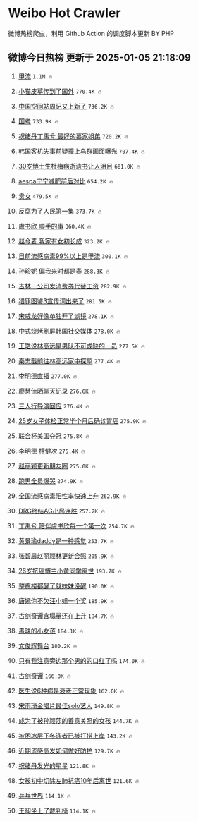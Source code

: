 # Weibo Hot Crawler 



微博热榜爬虫，利用 Github Action 的调度脚本更新 BY PHP 


## 微博今日热榜 更新于 2025-01-05 21:18:09 
1. [甲流](https://s.weibo.com/weibo?q=%E7%94%B2%E6%B5%81&t=31&band_rank=1&Refer=top) `1.1M 🔥` 

1. [小猫皮草传到了国外](https://s.weibo.com/weibo?q=%E5%B0%8F%E7%8C%AB%E7%9A%AE%E8%8D%89%E4%BC%A0%E5%88%B0%E4%BA%86%E5%9B%BD%E5%A4%96&t=31&band_rank=2&Refer=top) `770.4K 🔥` 

1. [中国空间站周记又上新了](https://s.weibo.com/weibo?q=%23%E4%B8%AD%E5%9B%BD%E7%A9%BA%E9%97%B4%E7%AB%99%E5%91%A8%E8%AE%B0%E5%8F%88%E4%B8%8A%E6%96%B0%E4%BA%86%23&t=31&band_rank=3&Refer=top) `736.2K 🔥` 

1. [国考](https://s.weibo.com/weibo?q=%E5%9B%BD%E8%80%83&t=31&band_rank=4&Refer=top) `733.9K 🔥` 

1. [祝绪丹丁禹兮 最好的慕家姐弟](https://s.weibo.com/weibo?q=%E7%A5%9D%E7%BB%AA%E4%B8%B9%E4%B8%81%E7%A6%B9%E5%85%AE%20%E6%9C%80%E5%A5%BD%E7%9A%84%E6%85%95%E5%AE%B6%E5%A7%90%E5%BC%9F&t=31&band_rank=5&Refer=top) `720.2K 🔥` 

1. [韩国客机失事前疑撞上鸟群画面曝光](https://s.weibo.com/weibo?q=%23%E9%9F%A9%E5%9B%BD%E5%AE%A2%E6%9C%BA%E5%A4%B1%E4%BA%8B%E5%89%8D%E7%96%91%E6%92%9E%E4%B8%8A%E9%B8%9F%E7%BE%A4%E7%94%BB%E9%9D%A2%E6%9B%9D%E5%85%89%23&t=31&band_rank=6&Refer=top) `707.4K 🔥` 

1. [30岁博士生杜梅病逝遗书让人泪目](https://s.weibo.com/weibo?q=%2330%E5%B2%81%E5%8D%9A%E5%A3%AB%E7%94%9F%E6%9D%9C%E6%A2%85%E7%97%85%E9%80%9D%E9%81%97%E4%B9%A6%E8%AE%A9%E4%BA%BA%E6%B3%AA%E7%9B%AE%23&t=31&band_rank=7&Refer=top) `681.0K 🔥` 

1. [aespa宁宁减肥前后对比](https://s.weibo.com/weibo?q=aespa%E5%AE%81%E5%AE%81%E5%87%8F%E8%82%A5%E5%89%8D%E5%90%8E%E5%AF%B9%E6%AF%94&t=31&band_rank=8&Refer=top) `654.2K 🔥` 

1. [贵女](https://s.weibo.com/weibo?q=%E8%B4%B5%E5%A5%B3&t=31&band_rank=9&Refer=top) `479.5K 🔥` 

1. [反腐为了人民第一集](https://s.weibo.com/weibo?q=%23%E5%8F%8D%E8%85%90%E4%B8%BA%E4%BA%86%E4%BA%BA%E6%B0%91%E7%AC%AC%E4%B8%80%E9%9B%86%23&t=31&band_rank=10&Refer=top) `373.7K 🔥` 

1. [虞书欣 顺手的事](https://s.weibo.com/weibo?q=%E8%99%9E%E4%B9%A6%E6%AC%A3%20%E9%A1%BA%E6%89%8B%E7%9A%84%E4%BA%8B&t=31&band_rank=11&Refer=top) `360.4K 🔥` 

1. [赵今麦 我家有女初长成](https://s.weibo.com/weibo?q=%E8%B5%B5%E4%BB%8A%E9%BA%A6%20%E6%88%91%E5%AE%B6%E6%9C%89%E5%A5%B3%E5%88%9D%E9%95%BF%E6%88%90&t=31&band_rank=12&Refer=top) `323.2K 🔥` 

1. [目前流感病毒99%以上是甲流](https://s.weibo.com/weibo?q=%23%E7%9B%AE%E5%89%8D%E6%B5%81%E6%84%9F%E7%97%85%E6%AF%9299%25%E4%BB%A5%E4%B8%8A%E6%98%AF%E7%94%B2%E6%B5%81%23&t=31&band_rank=13&Refer=top) `300.1K 🔥` 

1. [孙珍妮 偏我来时都是春](https://s.weibo.com/weibo?q=%E5%AD%99%E7%8F%8D%E5%A6%AE%20%E5%81%8F%E6%88%91%E6%9D%A5%E6%97%B6%E9%83%BD%E6%98%AF%E6%98%A5&t=31&band_rank=14&Refer=top) `288.3K 🔥` 

1. [吉林一公司发消费券代替工资](https://s.weibo.com/weibo?q=%23%E5%90%89%E6%9E%97%E4%B8%80%E5%85%AC%E5%8F%B8%E5%8F%91%E6%B6%88%E8%B4%B9%E5%88%B8%E4%BB%A3%E6%9B%BF%E5%B7%A5%E8%B5%84%23&t=31&band_rank=15&Refer=top) `282.9K 🔥` 

1. [猎罪图鉴3宣传词出来了](https://s.weibo.com/weibo?q=%E7%8C%8E%E7%BD%AA%E5%9B%BE%E9%89%B43%E5%AE%A3%E4%BC%A0%E8%AF%8D%E5%87%BA%E6%9D%A5%E4%BA%86&t=31&band_rank=16&Refer=top) `281.5K 🔥` 

1. [宋威龙好像单独开了滤镜](https://s.weibo.com/weibo?q=%E5%AE%8B%E5%A8%81%E9%BE%99%E5%A5%BD%E5%83%8F%E5%8D%95%E7%8B%AC%E5%BC%80%E4%BA%86%E6%BB%A4%E9%95%9C&t=31&band_rank=17&Refer=top) `278.1K 🔥` 

1. [中式烧烤刷屏韩国社交媒体](https://s.weibo.com/weibo?q=%23%E4%B8%AD%E5%BC%8F%E7%83%A7%E7%83%A4%E5%88%B7%E5%B1%8F%E9%9F%A9%E5%9B%BD%E7%A4%BE%E4%BA%A4%E5%AA%92%E4%BD%93%23&t=31&band_rank=18&Refer=top) `278.0K 🔥` 

1. [王皓说林高远是男队不可或缺的一员](https://s.weibo.com/weibo?q=%23%E7%8E%8B%E7%9A%93%E8%AF%B4%E6%9E%97%E9%AB%98%E8%BF%9C%E6%98%AF%E7%94%B7%E9%98%9F%E4%B8%8D%E5%8F%AF%E6%88%96%E7%BC%BA%E7%9A%84%E4%B8%80%E5%91%98%23&t=31&band_rank=19&Refer=top) `277.5K 🔥` 

1. [秦志戬前往林高远家中探望](https://s.weibo.com/weibo?q=%23%E7%A7%A6%E5%BF%97%E6%88%AC%E5%89%8D%E5%BE%80%E6%9E%97%E9%AB%98%E8%BF%9C%E5%AE%B6%E4%B8%AD%E6%8E%A2%E6%9C%9B%23&t=31&band_rank=20&Refer=top) `277.4K 🔥` 

1. [李明德直播](https://s.weibo.com/weibo?q=%E6%9D%8E%E6%98%8E%E5%BE%B7%E7%9B%B4%E6%92%AD&t=31&band_rank=21&Refer=top) `277.0K 🔥` 

1. [廖慧佳晒聊天记录](https://s.weibo.com/weibo?q=%23%E5%BB%96%E6%85%A7%E4%BD%B3%E6%99%92%E8%81%8A%E5%A4%A9%E8%AE%B0%E5%BD%95%23&t=31&band_rank=22&Refer=top) `276.6K 🔥` 

1. [三人行导演回应](https://s.weibo.com/weibo?q=%23%E4%B8%89%E4%BA%BA%E8%A1%8C%E5%AF%BC%E6%BC%94%E5%9B%9E%E5%BA%94%23&t=31&band_rank=23&Refer=top) `276.4K 🔥` 

1. [25岁女子体检正常半个月后确诊胃癌](https://s.weibo.com/weibo?q=%2325%E5%B2%81%E5%A5%B3%E5%AD%90%E4%BD%93%E6%A3%80%E6%AD%A3%E5%B8%B8%E5%8D%8A%E4%B8%AA%E6%9C%88%E5%90%8E%E7%A1%AE%E8%AF%8A%E8%83%83%E7%99%8C%23&t=31&band_rank=24&Refer=top) `275.9K 🔥` 

1. [联合杯美国夺冠](https://s.weibo.com/weibo?q=%23%E8%81%94%E5%90%88%E6%9D%AF%E7%BE%8E%E5%9B%BD%E5%A4%BA%E5%86%A0%23&t=31&band_rank=25&Refer=top) `275.8K 🔥` 

1. [李明德 檀健次](https://s.weibo.com/weibo?q=%E6%9D%8E%E6%98%8E%E5%BE%B7%20%E6%AA%80%E5%81%A5%E6%AC%A1&t=31&band_rank=26&Refer=top) `275.4K 🔥` 

1. [赵丽颖更新朋友圈](https://s.weibo.com/weibo?q=%23%E8%B5%B5%E4%B8%BD%E9%A2%96%E6%9B%B4%E6%96%B0%E6%9C%8B%E5%8F%8B%E5%9C%88%23&t=31&band_rank=27&Refer=top) `275.0K 🔥` 

1. [跑男全员爆哭](https://s.weibo.com/weibo?q=%23%E8%B7%91%E7%94%B7%E5%85%A8%E5%91%98%E7%88%86%E5%93%AD%23&t=31&band_rank=28&Refer=top) `274.9K 🔥` 

1. [全国流感病毒阳性率快速上升](https://s.weibo.com/weibo?q=%23%E5%85%A8%E5%9B%BD%E6%B5%81%E6%84%9F%E7%97%85%E6%AF%92%E9%98%B3%E6%80%A7%E7%8E%87%E5%BF%AB%E9%80%9F%E4%B8%8A%E5%8D%87%23&t=31&band_rank=29&Refer=top) `262.9K 🔥` 

1. [DRG终结AG小局连胜](https://s.weibo.com/weibo?q=%23DRG%E7%BB%88%E7%BB%93AG%E5%B0%8F%E5%B1%80%E8%BF%9E%E8%83%9C%23&t=31&band_rank=30&Refer=top) `257.2K 🔥` 

1. [丁禹兮 陪伴虞书欣每一个第一次](https://s.weibo.com/weibo?q=%E4%B8%81%E7%A6%B9%E5%85%AE%20%E9%99%AA%E4%BC%B4%E8%99%9E%E4%B9%A6%E6%AC%A3%E6%AF%8F%E4%B8%80%E4%B8%AA%E7%AC%AC%E4%B8%80%E6%AC%A1&t=31&band_rank=31&Refer=top) `254.7K 🔥` 

1. [黄景瑜daddy是一种感觉](https://s.weibo.com/weibo?q=%E9%BB%84%E6%99%AF%E7%91%9Cdaddy%E6%98%AF%E4%B8%80%E7%A7%8D%E6%84%9F%E8%A7%89&t=31&band_rank=32&Refer=top) `253.7K 🔥` 

1. [张碧晨赵丽颖林更新合照](https://s.weibo.com/weibo?q=%23%E5%BC%A0%E7%A2%A7%E6%99%A8%E8%B5%B5%E4%B8%BD%E9%A2%96%E6%9E%97%E6%9B%B4%E6%96%B0%E5%90%88%E7%85%A7%23&t=31&band_rank=33&Refer=top) `205.9K 🔥` 

1. [26岁抗癌博主小黄同学离世](https://s.weibo.com/weibo?q=%2326%E5%B2%81%E6%8A%97%E7%99%8C%E5%8D%9A%E4%B8%BB%E5%B0%8F%E9%BB%84%E5%90%8C%E5%AD%A6%E7%A6%BB%E4%B8%96%23&t=31&band_rank=34&Refer=top) `193.7K 🔥` 

1. [整栋楼都醒了就妹妹没醒](https://s.weibo.com/weibo?q=%E6%95%B4%E6%A0%8B%E6%A5%BC%E9%83%BD%E9%86%92%E4%BA%86%E5%B0%B1%E5%A6%B9%E5%A6%B9%E6%B2%A1%E9%86%92&t=31&band_rank=35&Refer=top) `190.0K 🔥` 

1. [唐嫣你不欠汪小姐一个奖](https://s.weibo.com/weibo?q=%E5%94%90%E5%AB%A3%E4%BD%A0%E4%B8%8D%E6%AC%A0%E6%B1%AA%E5%B0%8F%E5%A7%90%E4%B8%80%E4%B8%AA%E5%A5%96&t=31&band_rank=36&Refer=top) `185.9K 🔥` 

1. [古剑奇谭含塌量还在上升](https://s.weibo.com/weibo?q=%23%E5%8F%A4%E5%89%91%E5%A5%87%E8%B0%AD%E5%90%AB%E5%A1%8C%E9%87%8F%E8%BF%98%E5%9C%A8%E4%B8%8A%E5%8D%87%23&t=31&band_rank=37&Refer=top) `184.7K 🔥` 

1. [愚昧的小女孩](https://s.weibo.com/weibo?q=%E6%84%9A%E6%98%A7%E7%9A%84%E5%B0%8F%E5%A5%B3%E5%AD%A9&t=31&band_rank=38&Refer=top) `184.1K 🔥` 

1. [文俊辉舞台](https://s.weibo.com/weibo?q=%E6%96%87%E4%BF%8A%E8%BE%89%E8%88%9E%E5%8F%B0&t=31&band_rank=39&Refer=top) `180.2K 🔥` 

1. [只有我注意旁边那个男的的口红了吗](https://s.weibo.com/weibo?q=%23%E5%8F%AA%E6%9C%89%E6%88%91%E6%B3%A8%E6%84%8F%E6%97%81%E8%BE%B9%E9%82%A3%E4%B8%AA%E7%94%B7%E7%9A%84%E7%9A%84%E5%8F%A3%E7%BA%A2%E4%BA%86%E5%90%97%23&t=31&band_rank=40&Refer=top) `174.0K 🔥` 

1. [古剑奇谭](https://s.weibo.com/weibo?q=%E5%8F%A4%E5%89%91%E5%A5%87%E8%B0%AD&t=31&band_rank=41&Refer=top) `166.0K 🔥` 

1. [医生说6种病是衰老正常现象](https://s.weibo.com/weibo?q=%23%E5%8C%BB%E7%94%9F%E8%AF%B46%E7%A7%8D%E7%97%85%E6%98%AF%E8%A1%B0%E8%80%81%E6%AD%A3%E5%B8%B8%E7%8E%B0%E8%B1%A1%23&t=31&band_rank=42&Refer=top) `162.0K 🔥` 

1. [宋雨琦金唱片最佳solo艺人](https://s.weibo.com/weibo?q=%23%E5%AE%8B%E9%9B%A8%E7%90%A6%E9%87%91%E5%94%B1%E7%89%87%E6%9C%80%E4%BD%B3solo%E8%89%BA%E4%BA%BA%23&t=31&band_rank=43&Refer=top) `149.8K 🔥` 

1. [成为了被孙颖莎的善意关照的女孩](https://s.weibo.com/weibo?q=%23%E6%88%90%E4%B8%BA%E4%BA%86%E8%A2%AB%E5%AD%99%E9%A2%96%E8%8E%8E%E7%9A%84%E5%96%84%E6%84%8F%E5%85%B3%E7%85%A7%E7%9A%84%E5%A5%B3%E5%AD%A9%23&t=31&band_rank=44&Refer=top) `144.7K 🔥` 

1. [被困冰层下冬泳者已被打捞上岸](https://s.weibo.com/weibo?q=%23%E8%A2%AB%E5%9B%B0%E5%86%B0%E5%B1%82%E4%B8%8B%E5%86%AC%E6%B3%B3%E8%80%85%E5%B7%B2%E8%A2%AB%E6%89%93%E6%8D%9E%E4%B8%8A%E5%B2%B8%23&t=31&band_rank=45&Refer=top) `143.2K 🔥` 

1. [近期流感高发如何做好防护](https://s.weibo.com/weibo?q=%23%E8%BF%91%E6%9C%9F%E6%B5%81%E6%84%9F%E9%AB%98%E5%8F%91%E5%A6%82%E4%BD%95%E5%81%9A%E5%A5%BD%E9%98%B2%E6%8A%A4%23&t=31&band_rank=46&Refer=top) `129.7K 🔥` 

1. [祝绪丹发光的星星](https://s.weibo.com/weibo?q=%23%E7%A5%9D%E7%BB%AA%E4%B8%B9%E5%8F%91%E5%85%89%E7%9A%84%E6%98%9F%E6%98%9F%23&t=31&band_rank=47&Refer=top) `121.8K 🔥` 

1. [女孩初中切除左肺抗癌10年后离世](https://s.weibo.com/weibo?q=%23%E5%A5%B3%E5%AD%A9%E5%88%9D%E4%B8%AD%E5%88%87%E9%99%A4%E5%B7%A6%E8%82%BA%E6%8A%97%E7%99%8C10%E5%B9%B4%E5%90%8E%E7%A6%BB%E4%B8%96%23&t=31&band_rank=48&Refer=top) `121.6K 🔥` 

1. [乒乓世界](https://s.weibo.com/weibo?q=%E4%B9%92%E4%B9%93%E4%B8%96%E7%95%8C&t=31&band_rank=49&Refer=top) `114.1K 🔥` 

1. [王昶坐上了裁判椅](https://s.weibo.com/weibo?q=%23%E7%8E%8B%E6%98%B6%E5%9D%90%E4%B8%8A%E4%BA%86%E8%A3%81%E5%88%A4%E6%A4%85%23&t=31&band_rank=50&Refer=top) `114.1K 🔥` 

